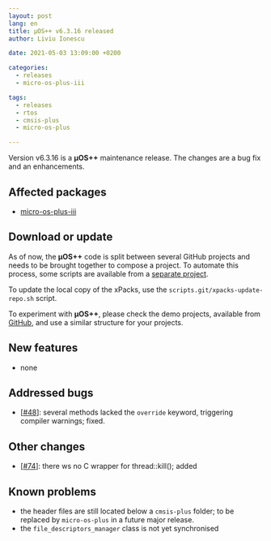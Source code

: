 ```yaml
---
layout: post
lang: en
title: µOS++ v6.3.16 released
author: Liviu Ionescu

date: 2021-05-03 13:09:00 +0200

categories:
  - releases
  - micro-os-plus-iii

tags:
  - releases
  - rtos
  - cmsis-plus
  - micro-os-plus

---
```


Version v6.3.16 is a **µOS++** maintenance release. The changes
are a bug fix and an enhancements.

## Affected packages

- [micro-os-plus-iii](https://github.com/micro-os-plus/micro-os-plus-iii)

## Download or update

As of now, the **µOS++** code is split between several GitHub projects
and needs to be brought together to compose a project.
To automate this process, some scripts are available from a
[separate project](https://github.com/xpacks/scripts).

To update the local copy of the xPacks, use the
`scripts.git/xpacks-update-repo.sh` script.

To experiment with **µOS++**, please check the demo projects, available from
[GitHub](https://github.com/micro-os-plus/eclipse-demo-projects),
and use a similar structure for your projects.

## New features

- none

## Addressed bugs

- [[#48](https://github.com/micro-os-plus/micro-os-plus-iii/issues/84)]:
  several methods lacked the `override` keyword, triggering compiler
  warnings; fixed.

## Other changes

- [[#74](https://github.com/micro-os-plus/micro-os-plus-iii/issues/74)]:
  there ws no C wrapper for thread::kill(); added

## Known problems

- the header files are still located below a `cmsis-plus` folder; to be
replaced by `micro-os-plus` in a future major release.
- the `file_descriptors_manager` class is not yet synchronised
